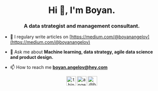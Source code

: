 <h1 align="center">Hi 👋, I'm Boyan.</h1>
<h3 align="center">A data strategist and management consultant.</h3>

- 📝 I regulary write articles on [https://medium.com/@boyanangelov](https://medium.com/@boyanangelov)

- 💬 Ask me about **Machine learning, data strategy, agile data science and product design.**

- 📫 How to reach me **boyan.angelov@hey.com**

<p align="center">
<a href="https://twitter.com/thinking_code" target="blank"><img align="center" src="https://cdn.jsdelivr.net/npm/simple-icons@3.0.1/icons/twitter.svg" alt="thinking_code" height="30" width="30" /></a>
<a href="https://linkedin.com/in/angelovboyan" target="blank"><img align="center" src="https://cdn.jsdelivr.net/npm/simple-icons@3.0.1/icons/linkedin.svg" alt="angelovboyan" height="30" width="30" /></a>
<a href="https://medium.com/@boyanangelov" target="blank"><img align="center" src="https://cdn.jsdelivr.net/npm/simple-icons@3.0.1/icons/medium.svg" alt="@boyanangelov" height="30" width="30" /></a>
</p>
